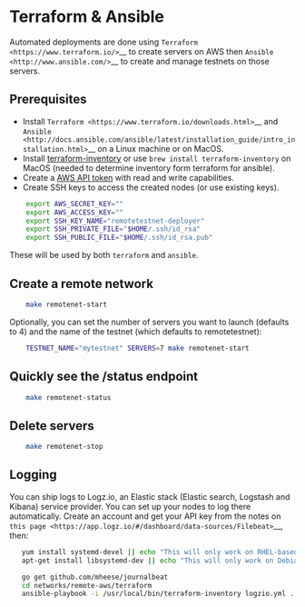 Terraform & Ansible
===================

Automated deployments are done using `Terraform <https://www.terraform.io/>`__ to create servers on AWS then
`Ansible <http://www.ansible.com/>`__ to create and manage testnets on those servers.

Prerequisites
-------------

- Install `Terraform <https://www.terraform.io/downloads.html>`__ and `Ansible <http://docs.ansible.com/ansible/latest/installation_guide/intro_installation.html>`__ on a Linux machine or on MacOS.
- Install [terraform-inventory](https://github.com/adammck/terraform-inventory/releases) or use `brew install terraform-inventory` on MacOS (needed to determine inventory form terraform for ansible).
- Create a [AWS API token](https://console.aws.amazon.com/iam/home) with read and write capabilities.
- Create SSH keys to access the created nodes (or use existing keys).

```sh
    export AWS_SECRET_KEY=""
    export AWS_ACCESS_KEY=""
    export SSH_KEY_NAME="remotetestnet-deployer"
    export SSH_PRIVATE_FILE="$HOME/.ssh/id_rsa"
    export SSH_PUBLIC_FILE="$HOME/.ssh/id_rsa.pub"
```

These will be used by both ``terraform`` and ``ansible``.

Create a remote network
-----------------------

```sh
    make remotenet-start
```

Optionally, you can set the number of servers you want to launch (defaults to 4) and the name of the testnet (which defaults to remotetestnet):

```sh
    TESTNET_NAME="mytestnet" SERVERS=7 make remotenet-start
```

Quickly see the /status endpoint
--------------------------------

```sh
    make remotenet-status
```

Delete servers
--------------

```sh
    make remotenet-stop
```

Logging
-------

You can ship logs to Logz.io, an Elastic stack (Elastic search, Logstash and Kibana) service provider. You can set up your nodes to log there automatically. Create an account and get your API key from the notes on `this page <https://app.logz.io/#/dashboard/data-sources/Filebeat>`__, then:

```sh
   yum install systemd-devel || echo "This will only work on RHEL-based systems."
   apt-get install libsystemd-dev || echo "This will only work on Debian-based systems."

   go get github.com/mheese/journalbeat
   cd networks/remote-aws/terraform
   ansible-playbook -i /usr/local/bin/terraform-inventory logzio.yml ../ansible/-e LOGZIO_TOKEN=ABCDEFGHIJKLMNOPQRSTUVWXYZ012345
```
